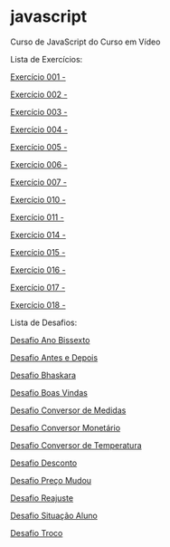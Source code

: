# javascript
 Curso de JavaScript do Curso em Vídeo

 Lista de Exercícios:


<a href="https://paulafeltrin.github.io/javascript/estudos/exercicios/aula004/ex001.html">Exercício 001 - </a>

<a href="https://paulafeltrin.github.io/javascript/estudos/exercicios/aula006/ex002.html">Exercício 002 - </a>

<a href="https://paulafeltrin.github.io/javascript/estudos/exercicios/aula006/ex003.html">Exercício 003 - </a>

<a href="https://paulafeltrin.github.io/javascript/estudos/exercicios/aula006/ex004.html">Exercício 004 - </a>

<a href="https://paulafeltrin.github.io/javascript/estudos/exercicios/aula006/ex005.html">Exercício 005 - </a>

<a href="https://paulafeltrin.github.io/javascript/estudos/exercicios/aula010/ex006.html">Exercício 006 - </a>

<a href="https://paulafeltrin.github.io/javascript/estudos/exercicios/aula010/ex007.html">Exercício 007 - </a>

<a href="https://paulafeltrin.github.io/javascript/estudos/exercicios/aula011/ex010.html">Exercício 010 - </a>

<a href="https://paulafeltrin.github.io/javascript/estudos/exercicios/aula011/ex011.html">Exercício 011 - </a>

<a href="https://paulafeltrin.github.io/javascript/estudos/exercicios/aula012ex/ex014/modelo.html">Exercício 014 - </a>

<a href="https://paulafeltrin.github.io/javascript/estudos/exercicios/aula012ex/ex015/modelo.html">Exercício 015 - </a>

<a href="https://paulafeltrin.github.io/javascript/estudos/exercicios/aula014ex/ex016/modelo.html">Exercício 016 - </a>

<a href="https://paulafeltrin.github.io/javascript/estudos/exercicios/aula014ex/ex017/modelo.html">Exercício 017 - </a>

<a href="https://paulafeltrin.github.io/javascript/estudos/exercicios/aula016ex/ex018/modelo.html">Exercício 018 - </a>


 Lista de Desafios:

 
 <a href="https://paulafeltrin.github.io/javascript/estudos/desafios/ano-bissexto/modelo.html">Desafio Ano Bissexto</a>

 <a href="https://paulafeltrin.github.io/javascript/estudos/desafios/antes-e-depois/modelo.html">Desafio Antes e Depois</a>

 <a href="https://paulafeltrin.github.io/javascript/estudos/desafios/bhaskara/modelo.html">Desafio Bhaskara</a>

 <a href="https://paulafeltrin.github.io/javascript/estudos/desafios/boas-vindas/modelo.html">Desafio Boas Vindas</a>

 <a href="https://paulafeltrin.github.io/javascript/estudos/desafios/conversor-de-medidas/modelo.html">Desafio Conversor de Medidas</a>

 <a href="https://paulafeltrin.github.io/javascript/estudos/desafios/conversor-monetario/modelo.html">Desafio Conversor Monetário</a>

 <a href="https://paulafeltrin.github.io/javascript/estudos/desafios/conversor-temperatura/modelo.html">Desafio Conversor de Temperatura</a>

 <a href="https://paulafeltrin.github.io/javascript/estudos/desafios/desconto/modelo.html">Desafio Desconto</a>

 <a href="https://paulafeltrin.github.io/javascript/estudos/desafios/preco-mudou/modelo.html">Desafio Preço Mudou</a>

 <a href="https://paulafeltrin.github.io/javascript/estudos/desafios/reajuste/modelo.html">Desafio Reajuste</a>

 <a href="https://paulafeltrin.github.io/javascript/estudos/desafios/situacao-aluno/modelo.html">Desafio Situação Aluno</a>

 <a href="https://paulafeltrin.github.io/javascript/estudos/desafios/troco/modelo.html">Desafio Troco</a>

